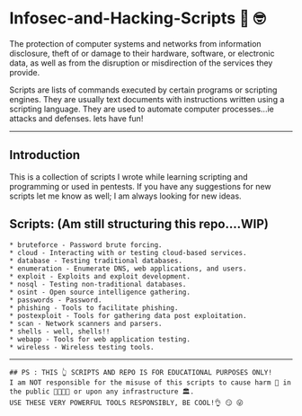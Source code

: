 # Infosec-and-Hacking-Scripts  	:monocle_face: :nerd_face:

The protection of computer systems and networks from information disclosure, theft of or damage to their hardware, software, or electronic data, as well as from the disruption or misdirection of the services they provide. 

Scripts are lists of commands executed by certain programs or scripting engines. They are usually text documents with instructions written using a scripting language. They are used to automate computer processes...ie attacks and defenses. lets have fun!

----------------------------------------------------------------------------------------------------------------------------------------------------------------------
Introduction
------------
This is a collection of scripts I wrote while learning scripting and programming or used in pentests. If you have any suggestions for new scripts let me know as well; I am always looking for new ideas.

Scripts: (Am still structuring this repo....WIP)
------------
    * bruteforce - Password brute forcing.
    * cloud - Interacting with or testing cloud-based services.
    * database - Testing traditional databases.
    * enumeration - Enumerate DNS, web applications, and users.
    * exploit - Exploits and exploit development.
    * nosql - Testing non-traditional databases.
    * osint - Open source intelligence gathering.
    * passwords - Password.
    * phishing - Tools to facilitate phishing.
    * postexploit - Tools for gathering data post exploitation.
    * scan - Network scanners and parsers.
    * shells - well, shells!!
    * webapp - Tools for web application testing.
    * wireless - Wireless testing tools.
----------------------------------------------------------------------------------------------------------------------------------------------------------------------
```
## PS : THIS 👆 SCRIPTS AND REPO IS FOR EDUCATIONAL PURPOSES ONLY! 
I am NOT responsible for the misuse of this scripts to cause harm 👿 in the public 👨‍👨‍👧‍👧 or upon any infrastructure 🏛️. 
USE THESE VERY POWERFUL TOOLS RESPONSIBLY, BE COOL!👌 😏 😜

```

